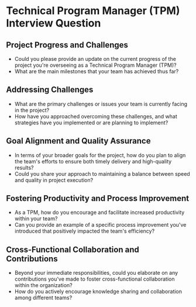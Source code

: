 # Technical Program Manager (TPM) Interview Question

## Project Progress and Challenges
- Could you please provide an update on the current progress of the project you're overseeing as a Technical Program Manager (TPM)?
- What are the main milestones that your team has achieved thus far?

## Addressing Challenges
- What are the primary challenges or issues your team is currently facing in the project?
- How have you approached overcoming these challenges, and what strategies have you implemented or are planning to implement?

## Goal Alignment and Quality Assurance
- In terms of your broader goals for the project, how do you plan to align the team's efforts to ensure both timely delivery and high-quality results?
- Could you share your approach to maintaining a balance between speed and quality in project execution?

## Fostering Productivity and Process Improvement
- As a TPM, how do you encourage and facilitate increased productivity within your team?
- Can you provide an example of a specific process improvement you've introduced that positively impacted the team's efficiency?

## Cross-Functional Collaboration and Contributions
- Beyond your immediate responsibilities, could you elaborate on any contributions you've made to foster cross-functional collaboration within the organization?
- How do you actively encourage knowledge sharing and collaboration among different teams?
